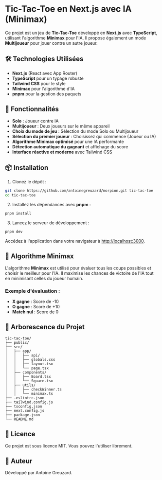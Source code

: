# Tic-Tac-Toe en Next.js avec IA (Minimax)

Ce projet est un jeu de **Tic-Tac-Toe** développé en **Next.js** avec **TypeScript**, utilisant l'algorithme **Minimax**
pour l'IA. Il propose également un mode **Multijoueur** pour jouer contre un autre joueur.

## 🛠️ Technologies Utilisées

- **Next.js** (React avec App Router)
- **TypeScript** pour un typage robuste
- **Tailwind CSS** pour le style
- **Minimax** pour l'algorithme d'IA
- **pnpm** pour la gestion des paquets

## 🚀 Fonctionnalités

- **Solo** : Joueur contre IA
- **Multijoueur** : Deux joueurs sur le même appareil
- **Choix du mode de jeu** : Sélection du mode Solo ou Multijoueur
- **Sélection du premier joueur** : Choisissez qui commence (Joueur ou IA)
- **Algorithme Minimax optimisé** pour une IA performante
- **Détection automatique du gagnant** et affichage du score
- **Interface réactive et moderne** avec Tailwind CSS

## 📦 Installation

1. Clonez le dépôt :

```bash
git clone https://github.com/antoinegreuzard/morpion.git tic-tac-toe
cd tic-tac-toe
```

2. Installez les dépendances avec **pnpm** :

```bash
pnpm install
```

3. Lancez le serveur de développement :

```bash
pnpm dev
```

Accédez à l'application dans votre navigateur à [http://localhost:3000](http://localhost:3000).

## 🧠 Algorithme Minimax

L'algorithme **Minimax** est utilisé pour évaluer tous les coups possibles et choisir le meilleur pour l'IA. Il maximise
les chances de victoire de l'IA tout en minimisant celles du joueur humain.

### Exemple d'évaluation :

- **X gagne** : Score de -10
- **O gagne** : Score de +10
- **Match nul** : Score de 0

## 📁 Arborescence du Projet

```
tic-tac-toe/
├── public/
├── src/
│   ├── app/
│   │   ├── api/
│   │   ├── globals.css
│   │   ├── layout.tsx
│   │   └── page.tsx
│   ├── components/
│   │   ├── Board.tsx
│   │   └── Square.tsx
│   ├── utils/
│   │   ├── checkWinner.ts
│   │   └── minimax.ts
├── .eslintrc.json
├── tailwind.config.js
├── tsconfig.json
├── next.config.js
├── package.json
└── README.md
```

## 📝 Licence

Ce projet est sous licence MIT. Vous pouvez l'utiliser librement.

## 👤 Auteur

Développé par Antoine Greuzard.
